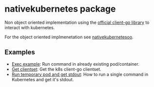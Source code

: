 # nativekubernetes package

Non object oriented implementation using the [official client-go library](https://github.com/kubernetes/client-go) to interact with kubernetes.

For the object oriented implmenetation see [nativekubernetesoo](/pkg/kubernetesutils/nativekubernetesoo/).

## Examples

* [Exec example](Example_ExecExample_test.go): Run command in already existing pod/container.
* [Get clientset](Example_GetClientSet_test.go): Get the k8s client-go clientset.
* [Run temporary pod and get stdout](Example_RunPodAndGetStdout_test.go): How to run a single command in Kubernetes and get it's stdout.
